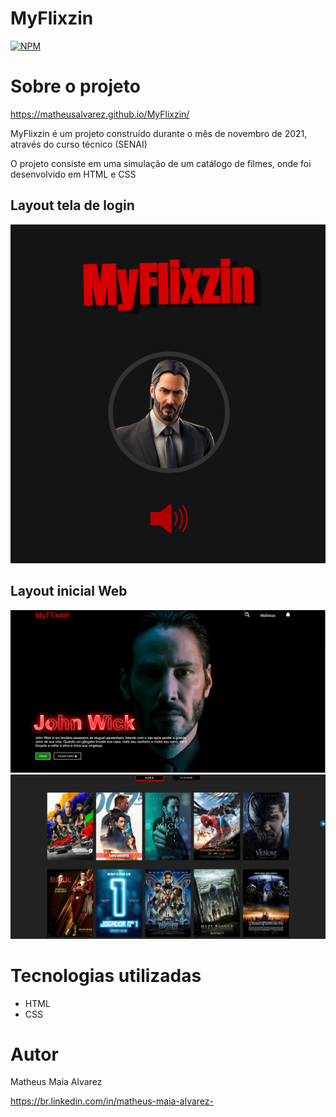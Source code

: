 # MyFlixzin
[![NPM](https://img.shields.io/npm/l/react)](https://github.com/MatheusAlvarez/Calculadora-CSharp/blob/main/LICENSE) 

# Sobre o projeto

https://matheusalvarez.github.io/MyFlixzin/

MyFlixzin é um projeto construído durante o mês de novembro de 2021, através do curso técnico (SENAI)

O projeto consiste em uma simulação de um catálogo de filmes, onde foi desenvolvido em HTML e CSS

## Layout tela de login
![Login](https://github.com/MatheusAlvarez/MyFlixzin/blob/main/_assets/tela_de_login.jpg)

## Layout inicial Web
![Login](https://github.com/MatheusAlvarez/MyFlixzin/blob/main/_assets/tela_inicial.PNG)
![Login](https://github.com/MatheusAlvarez/MyFlixzin/blob/main/_assets/Catalogo.PNG)

# Tecnologias utilizadas
- HTML
- CSS

# Autor

Matheus Maia Alvarez

https://br.linkedin.com/in/matheus-maia-alvarez-
